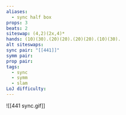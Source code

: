 ```yaml
---
aliases:
  - sync half box
props: 3
beats: 2
siteswap: (4,2)(2x,4)*
hands: (10)(30).(20)(20).(20)(20).(10)(30).
alt siteswaps: 
sync pair: "[[441]]"
symm pair: 
prop pair: 
tags:
  - sync
  - symm
  - slam
LoJ difficulty:
---
```

![[441 sync.gif]]
